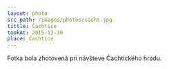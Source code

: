 ```yaml
---
layout: photo
src_path: /images/photos/cacht.jpg
tittle: Čachtice
tookAt: 2015-12-30
place: Čachtice
---
```

Fotka bola zhotovená pri návšteve Čachtického hradu. 